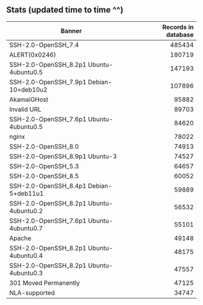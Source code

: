 Stats (updated time to time ^^)
----

Banner|Records in database
|---|--:|
SSH-2.0-OpenSSH_7.4|485434
 ALERT(0x0246) |180719
SSH-2.0-OpenSSH_8.2p1 Ubuntu-4ubuntu0.5|147193
SSH-2.0-OpenSSH_7.9p1 Debian-10+deb10u2|107896
AkamaiGHost|95882
Invalid URL|89703
SSH-2.0-OpenSSH_7.6p1 Ubuntu-4ubuntu0.5|84620
nginx|78022
SSH-2.0-OpenSSH_8.0|74913
SSH-2.0-OpenSSH_8.9p1 Ubuntu-3|74527
SSH-2.0-OpenSSH_5.3|64657
SSH-2.0-OpenSSH_8.5|60052
SSH-2.0-OpenSSH_8.4p1 Debian-5+deb11u1|59889
SSH-2.0-OpenSSH_8.2p1 Ubuntu-4ubuntu0.2|56532
SSH-2.0-OpenSSH_7.6p1 Ubuntu-4ubuntu0.7|55101
Apache|49148
SSH-2.0-OpenSSH_8.2p1 Ubuntu-4ubuntu0.4|48175
SSH-2.0-OpenSSH_8.2p1 Ubuntu-4ubuntu0.3|47557
301 Moved Permanently|47125
 NLA-supported|34747
